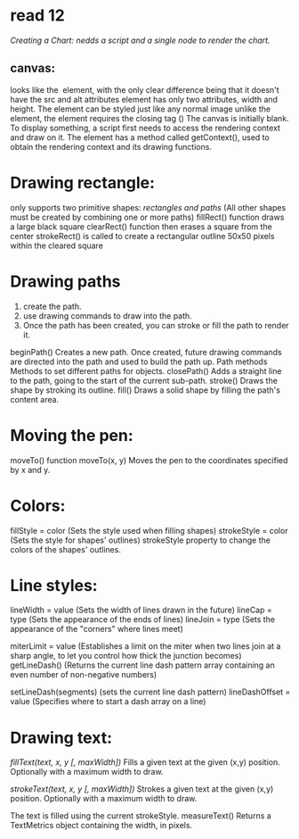 # read 12
*Creating a Chart: nedds a script and a single <canvas> node to render the chart.*
## canvas:
 <canvas> looks like the <img> element, with the only clear difference being that it doesn't have the src and alt attributes
  <canvas> element has only two attributes, width and height.
  The <canvas> element can be styled just like any normal image
  unlike the <img> element, the <canvas> element requires the closing tag (</canvas>)
  The canvas is initially blank. To display something, a script first needs to access the rendering context and draw on it.
  The <canvas> element has a method called getContext(), used to obtain the rendering context and its drawing functions.

# Drawing rectangle:
<canvas> only supports two primitive shapes: *rectangles and paths*
(All other shapes must be created by combining one or more paths)
fillRect() function draws a large black square
clearRect() function then erases a square from the center 
strokeRect() is called to create a rectangular outline 50x50 pixels within the cleared square

# Drawing paths
1. create the path.
2. use drawing commands to draw into the path.
3. Once the path has been created, you can stroke or fill the path to render it.

beginPath()
Creates a new path. Once created, future drawing commands are directed into the path and used to build the path up.
Path methods
Methods to set different paths for objects.
closePath()
Adds a straight line to the path, going to the start of the current sub-path.
stroke()
Draws the shape by stroking its outline.
fill()
Draws a solid shape by filling the path's content area.
# Moving the pen:
moveTo() function
moveTo(x, y)
Moves the pen to the coordinates specified by x and y.

# Colors:
fillStyle = color (Sets the style used when filling shapes)
strokeStyle = color (Sets the style for shapes' outlines)
strokeStyle property to change the colors of the shapes' outlines.
# Line styles:
lineWidth = value (Sets the width of lines drawn in the future)
lineCap = type (Sets the appearance of the ends of lines)
lineJoin = type (Sets the appearance of the "corners" where lines meet)

miterLimit = value (Establishes a limit on the miter when two lines join at a sharp angle, to let you control how thick the junction becomes)
getLineDash() (Returns the current line dash pattern array containing an even number of non-negative numbers)

setLineDash(segments) (sets the current line dash pattern)
lineDashOffset = value (Specifies where to start a dash array on a line)
# Drawing text:
*fillText(text, x, y [, maxWidth])*
Fills a given text at the given (x,y) position. Optionally with a maximum width to draw.

*strokeText(text, x, y [, maxWidth])*
Strokes a given text at the given (x,y) position. Optionally with a maximum width to draw.

The text is filled using the current strokeStyle.
measureText()
Returns a TextMetrics object containing the width, in pixels.
